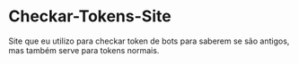 # Checkar-Tokens-Site
Site que eu utilizo para checkar token de bots para saberem se são antigos, mas também serve para tokens normais.

